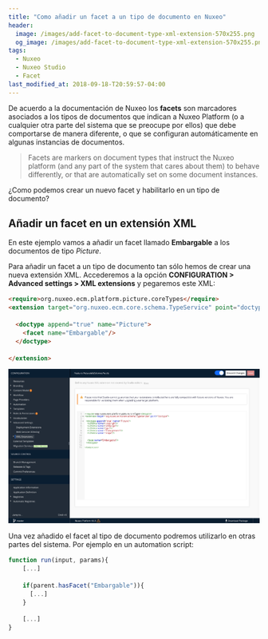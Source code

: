 ```yaml
---
title: "Como añadir un facet a un tipo de documento en Nuxeo"
header:
  image: /images/add-facet-to-document-type-xml-extension-570x255.png
  og_image: /images/add-facet-to-document-type-xml-extension-570x255.png
tags:
  - Nuxeo
  - Nuxeo Studio
  - Facet  
last_modified_at: 2018-09-18-T20:59:57-04:00  
---
```


De acuerdo a la documentación de Nuxeo los **facets** son marcadores asociados a los tipos de documentos que indican a Nuxeo Platform (o a cualquier otra parte del sistema que se preocupe por ellos) que debe comportarse de manera diferente, o que se configuran automáticamente en algunas instancias de documentos.

> Facets are markers on document types that instruct the Nuxeo platform (and any part of the system that cares about them) to behave differently, or that are automatically set on some document instances.

¿Como podemos crear un nuevo facet y habilitarlo en un tipo de documento?

## Añadir un facet en un extensión XML
En este ejemplo vamos a añadir un facet llamado **Embargable** a los documentos de tipo *Picture*.

Para añadir un facet a un tipo de documento tan sólo hemos de crear una nueva extensión XML. Accederemos a  la opción **CONFIGURATION > Advanced settings > XML extensions** y pegaremos este XML:

```HTML
<require>org.nuxeo.ecm.platform.picture.coreTypes</require>
<extension target="org.nuxeo.ecm.core.schema.TypeService" point="doctype">

  <doctype append="true" name="Picture">    
    <facet name="Embargable"/>
  </doctype>

</extension>
```

![XML Extension: add facet to document type](/images/add-facet-to-document-type-xml-extension.png "XML Extension: add facet to document type")


Una vez añadido el facet al tipo de documento podremos utilizarlo en otras partes del sistema. Por ejemplo en un automation script:

```JavaScript
function run(input, params){ 
    [...]

    if(parent.hasFacet("Embargable")){
      [...]
    }

    [...]
}
```
 

 